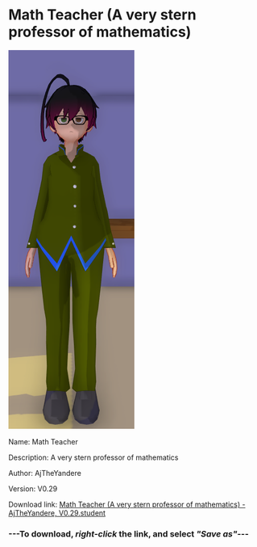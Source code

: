 # Math Teacher (A very stern professor of mathematics)

<img src = "https://raw.githubusercontent.com/Arbiter1223/Daigaku-Gurashi-Custom-Students/master/Students/Files/Math%20Teacher%20(A%20very%20stern%20professor%20of%20mathematics).png">

Name: Math Teacher

Description: A very stern professor of mathematics

Author: AjTheYandere

Version: V0.29

Download link: <a href="https://raw.githubusercontent.com/Arbiter1223/Daigaku-Gurashi-Custom-Students/master/Students/Files/Math%20Teacher%20(A%20very%20stern%20professor%20of%20mathematics)%20-%20AjTheYandere%2C%20V0.29.student">Math Teacher (A very stern professor of mathematics) - AjTheYandere, V0.29.student</a>

### ---**To download, _right-click_ the link, and select _"Save as"_**---
